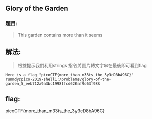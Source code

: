 ## Glory of the Garden
### 題目:
>This garden contains more than it seems



## 解法:
>根據提示我們利用strings 指令將圖片轉文字串在最後即可看到flag
```console
Here is a flag "picoCTF{more_than_m33ts_the_3y3cD8bA96C}"
runmdy@pico-2019-shell1:/problems/glory-of-the-garden_5_eeb712a9a3bc1998ffcd626af9d63f98$ 
```
## flag:
picoCTF{more_than_m33ts_the_3y3cD8bA96C}
